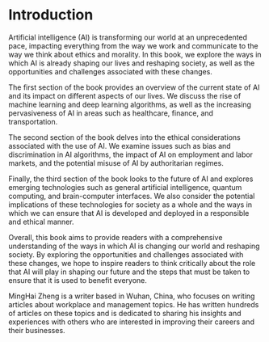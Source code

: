 # Introduction

Artificial intelligence (AI) is transforming our world at an unprecedented pace, impacting everything from the way we work and communicate to the way we think about ethics and morality. In this book, we explore the ways in which AI is already shaping our lives and reshaping society, as well as the opportunities and challenges associated with these changes.

The first section of the book provides an overview of the current state of AI and its impact on different aspects of our lives. We discuss the rise of machine learning and deep learning algorithms, as well as the increasing pervasiveness of AI in areas such as healthcare, finance, and transportation.

The second section of the book delves into the ethical considerations associated with the use of AI. We examine issues such as bias and discrimination in AI algorithms, the impact of AI on employment and labor markets, and the potential misuse of AI by authoritarian regimes.

Finally, the third section of the book looks to the future of AI and explores emerging technologies such as general artificial intelligence, quantum computing, and brain-computer interfaces. We also consider the potential implications of these technologies for society as a whole and the ways in which we can ensure that AI is developed and deployed in a responsible and ethical manner.

Overall, this book aims to provide readers with a comprehensive understanding of the ways in which AI is changing our world and reshaping society. By exploring the opportunities and challenges associated with these changes, we hope to inspire readers to think critically about the role that AI will play in shaping our future and the steps that must be taken to ensure that it is used to benefit everyone.

MingHai Zheng is a writer based in Wuhan, China, who focuses on writing articles about workplace and management topics. He has written hundreds of articles on these topics and is dedicated to sharing his insights and experiences with others who are interested in improving their careers and their businesses.
